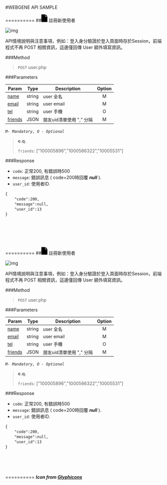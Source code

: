 #WEBGENE API SAMPLE


==========
##![icon][1] 註冊新使用者

![img](http://blog.webgene.com.tw/wp-content/uploads/2013/08/531790_10151762254634275_727473753_n.jpg)

API情境說明與注意事項，例如：登入身分驗證於登入頁面時存於Session，前端程式不再 POST 相關資訊，這邊僅回傳 User 額外填寫資訊。

###Method
> `POST` user.php

###Parameters

Param | Type | Description  | Option 
------| -----| -------------| :-----:
[name][2]| string | user 全名 | M| 
[email][2] | string | user email | M| 
[tel][2] | string | user 手機 | O|
[friends][2] | JSON | 朋友uid清單使用 "," 分隔 | M

*`M- Mandatory, O - Optional`*


> **e.q.**
>
>`friends`: ["100005896","1000566322","10005531"]

###Response

* `code`: 正常200, 有錯誤時500
* `message`: 錯誤訊息 ( code=200時回覆 _**null**_ ).
* `user_id`: 使用者ID. 

```
{
	"code":200,
	"message":null,
	"user_id":13
}
```

<br/><br/><br/><br/>


==========
##![icon][1] 註冊新使用者

![img](http://blog.webgene.com.tw/wp-content/uploads/2013/08/531790_10151762254634275_727473753_n.jpg)

API情境說明與注意事項，例如：登入身分驗證於登入頁面時存於Session，前端程式不再 POST 相關資訊，這邊僅回傳 User 額外填寫資訊。

###Method
> `POST` user.php

###Parameters

Param | Type | Description  | Option 
------| -----| -------------| :-----:
[name][2]| string | user 全名 | M| 
[email][2] | string | user email | M| 
[tel][2] | string | user 手機 | O|
[friends][2] | JSON | 朋友uid清單使用 "," 分隔 | M

*`M- Mandatory, O - Optional`*


> **e.q.**
>
>`friends`: ["100005896","1000566322","10005531"]

###Response

* `code`: 正常200, 有錯誤時500
* `message`: 錯誤訊息 ( code=200時回覆 _**null**_ ).
* `user_id`: 使用者ID. 

```
{
	"code":200,
	"message":null,
	"user_id":13
}
```

    


<br/><br/><br/>

==========
_**Icon from [Glyphicons][0]**_

[0]: http://glyphicons.com/ "Glyphicons"
[1]: https://raw.githubusercontent.com/ravewill123/webgene_api_reference/evan/glyphicons/png/glyphicons_036_file.png "API Item"
[2]: "#"